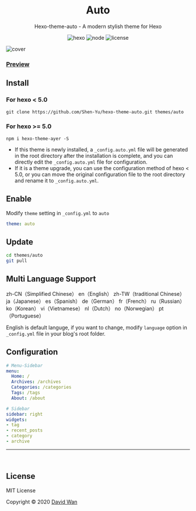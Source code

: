 <h1 align="center">Auto</h1>
<p align="center"> 
  Hexo-theme-auto - A modern stylish theme for Hexo
</p>

<p align="center">
  <img alt="hexo" src="https://img.shields.io/badge/hexo-%3E=4.2.0-green.svg?style=flat&logo=hexo&longCache=true">
  <img alt="node" src="https://img.shields.io/badge/node-%3E=10.9.0-green.svg?style=flat&logo=Node.js&longCache=true">
  <img alt="license" src="https://img.shields.io/badge/license-MIT-green.svg?style=flat&longCache=true">
</p>




![cover](./img/cover-v1.png)

### [Preview](https://autoload.github.io)

## Install

### For hexo < 5.0

``` shell
git clone https://github.com/Shen-Yu/hexo-theme-auto.git themes/auto
```

### For hexo >= 5.0

``` shell
npm i hexo-theme-ayer -S
```

- If this theme is newly installed, a `_config.auto.yml` file will be generated in the root directory after the installation is complete, and you can directly edit the `_config.auto.yml` file for configuration.
- If it is a theme upgrade, you can use the configuration method of hexo < 5.0, or you can move the original configuration file to the root directory and rename it to `_config.auto.yml`.

## Enable

Modify `theme` setting in `_config.yml` to `auto`

``` yml
theme: auto
```

## Update

``` bash
cd themes/auto
git pull
```

## Multi Language Support
zh-CN（Simplified Chinese） en（English） zh-TW（traditional Chinese） ja（Japanese） es（Spanish） de（German） fr（French） ru（Russian） ko（Korean） vi（Vietnamese） nl（Dutch） no（Norwegian） pt（Portuguese）

English is default languge, if you want to change, modify `language` option in `_config.yml` file in your blog's root folder.

## Configuration

``` yml
# Menu-Sidebar
menu:
  Home: /
  Archives: /archives
  Categories: /categories
  Tags: /tags
  About: /about

# Sidebar
sidebar: right
widgets:
- tag
- recent_posts
- category
- archive
```


---

<br/>

## License

MIT License

Copyright © 2020 [David Wan](http://autoload.github.io)
